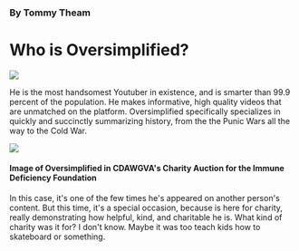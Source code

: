 <!DOCTYPE html>
<html>
 <head>
 </head>
<body>
 <h3>By Tommy Theam</h3>
 <h1>Who is Oversimplified?</h1>
<img src="https://yt3.googleusercontent.com/ytc/AOPolaRm8MWJLkoDnPqWaIKJkSJJ44R9hepfrllthDwk6g=s900-c-k-c0x00ffffff-no-rj">
<p>He is the most handsomest Youtuber in existence, and is smarter than 99.9 percent of the population. He makes informative, high quality videos that are unmatched on the platform. Oversimplified specifically specializes in quickly and succinctly summarizing history, from the the Punic Wars all the way to the Cold War. </p>
<img src="https://preview.redd.it/front-facing-oversimplified-v0-m97gro5gxjfb1.png?auto=webp&s=1f4c11c1dc52d0801ada2ad3f5cd6befdbbbb9c2">
<h4>Image of Oversimplified in CDAWGVA's Charity Auction for the Immune Deficiency Foundation</h4>
<p>In this case, it's one of the few times he's appeared on another person's content. But this time, it's a special occasion, because is here for charity, really demonstrating how helpful, kind, and charitable he is. What kind of charity was it for? I don't know. Maybe it was too teach kids how to skateboard or something.</p>
</body>
</html>
